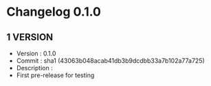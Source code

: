 # Changelog 0.1.0

##  1 VERSION

* Version     : 0.1.0
* Commit      : sha1 (43063b048acab41db3b9dcdbb33a7b102a77a725)
* Description :
 * First pre-release for testing
